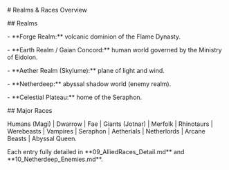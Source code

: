 \# Realms \& Races Overview



\## Realms

\- \*\*Forge Realm:\*\* volcanic dominion of the Flame Dynasty.  

\- \*\*Earth Realm / Gaian Concord:\*\* human world governed by the Ministry of Eidolon.  

\- \*\*Aether Realm (Skylume):\*\* plane of light and wind.  

\- \*\*Netherdeep:\*\* abyssal shadow world (enemy realm).  

\- \*\*Celestial Plateau:\*\* home of the Seraphon.



\## Major Races

Humans (Magi) | Dwarrow | Fae | Giants (Jotnar) | Merfolk | Rhinotaurs | Werebeasts | Vampires | Seraphon | Aetherials | Netherlords | Arcane Beasts | Abyssal Queen.



Each entry fully detailed in \*\*09\_AlliedRaces\_Detail.md\*\* and \*\*10\_Netherdeep\_Enemies.md\*\*.



